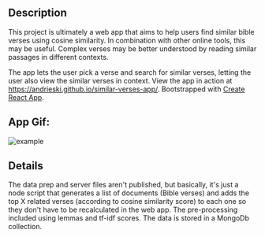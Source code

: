 ## Description

This project is ultimately a web app that aims to help users find similar bible
verses using cosine similarity. In combination with other online tools, this may
be useful. Complex verses may be better understood by reading similar passages
in different contexts.

The app lets the user pick a verse and search for similar verses, letting the
user also view the similar verses in context. View the app in action at
https://andrieski.github.io/similar-verses-app/. Bootstrapped with
[Create React App](https://github.com/facebookincubator/create-react-app).

## App Gif:

<img align="center" alt="example" src="https://github.com/andrieski/similar-verses-app/blob/master/example.gif" />

## Details

The data prep and server files aren't published, but basically, it's just a node
script that generates a list of documents (Bible verses) and adds the top X
related verses (according to cosine similarity score) to each one so they don't
have to be recalculated in the web app. The pre-processing included using lemmas
and tf-idf scores. The data is stored in a MongoDb collection.
